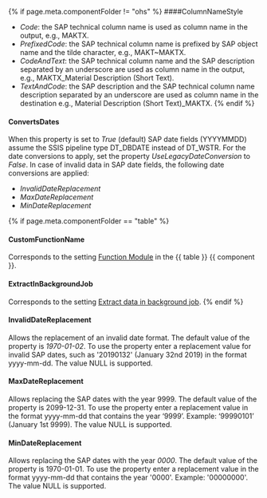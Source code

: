 
{% if page.meta.componentFolder != "ohs" %}
####ColumnNameStyle

- *Code*: the SAP technical column name is used as column name in the output, e.g., MAKTX.
- *PrefixedCode*: the SAP technical column name is prefixed by SAP object name and the tilde character, e.g., MAKT~MAKTX.
- *CodeAndText*: the SAP technical column name and the SAP description separated by an underscore are used as column name in the output, e.g., MAKTX_Material Description (Short Text).
- *TextAndCode*: the SAP description and the SAP technical column name description separated by an underscore are used as column name in the destination e.g., Material Description (Short Text)_MAKTX.
{% endif %}

#### ConvertsDates
When this property is set to *True* (default) SAP date fields (YYYYMMDD) assume the SSIS pipeline type DT_DBDATE instead of DT_WSTR. 
For the date conversions to apply, set the property *UseLegacyDateConversion* to *False*. 
In case of invalid data in SAP date fields, the following date conversions are applied: 
- *InvalidDateReplacement* 
- *MaxDateReplacement*
- *MinDateReplacement* 

{% if page.meta.componentFolder == "table" %}
#### CustomFunctionName
Corresponds to the setting [Function Module](settings.md#function-module) in the {{ table }} {{ component }}.

#### ExtractInBackgroundJob
Corresponds to the setting [Extract data in background job](settings.md#extract-data-in-background-job).
{% endif %}

#### InvalidDateReplacement
Allows the replacement of an invalid date format. 
The default value of the property is *1970-01-02*. 
To use the property enter a replacement value for invalid SAP dates, such as '20190132' (January 32nd  2019) in the format yyyy-mm-dd. 
The value NULL is supported.

#### MaxDateReplacement
Allows replacing the SAP dates with the year 9999. 
The default value of the property is 2099-12-31. 
To use the property enter a replacement value in the format yyyy-mm-dd that contains the year ‘9999’. 
Example: ‘99990101’ (January 1st 9999). The value NULL is supported.

#### MinDateReplacement
Allows replacing the SAP dates with the year *0000*. 
The default value of the property is 1970-01-01. 
To use the property enter a replacement value in the format yyyy-mm-dd that contains the year '0000'. 
Example: '00000000'. The value NULL is supported.
